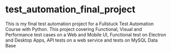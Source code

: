 # test_automation_final_project
This is my final test automation project for a Fullstuck Test Automation Course with Python.
This project covering Functional, Visual and Performance test cases on a Web and Mobile UI, 
Functional test on Electron and Desktop Apps, API tests on a web service and tests on MySQL Data Base  
